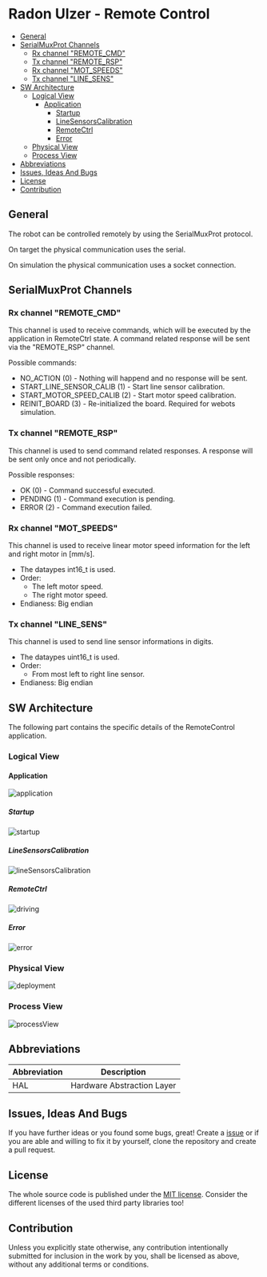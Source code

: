 # Radon Ulzer - Remote Control <!-- omit in toc -->

- [General](#general)
- [SerialMuxProt Channels](#serialmuxprot-channels)
  - [Rx channel "REMOTE\_CMD"](#rx-channel-remote_cmd)
  - [Tx channel "REMOTE\_RSP"](#tx-channel-remote_rsp)
  - [Rx channel "MOT\_SPEEDS"](#rx-channel-mot_speeds)
  - [Tx channel "LINE\_SENS"](#tx-channel-line_sens)
- [SW Architecture](#sw-architecture)
  - [Logical View](#logical-view)
    - [Application](#application)
      - [Startup](#startup)
      - [LineSensorsCalibration](#linesensorscalibration)
      - [RemoteCtrl](#remotectrl)
      - [Error](#error)
  - [Physical View](#physical-view)
  - [Process View](#process-view)
- [Abbreviations](#abbreviations)
- [Issues, Ideas And Bugs](#issues-ideas-and-bugs)
- [License](#license)
- [Contribution](#contribution)

## General

The robot can be controlled remotely by using the SerialMuxProt protocol.

On target the physical communication uses the serial.

On simulation the physical communication uses a socket connection.

## SerialMuxProt Channels

### Rx channel "REMOTE_CMD"

This channel is used to receive commands, which will be executed by the application in RemoteCtrl state. A command related response will be sent via the "REMOTE_RSP" channel.

Possible commands:

- NO_ACTION (0) - Nothing will happend and no response will be sent.
- START_LINE_SENSOR_CALIB (1) - Start line sensor calibration.
- START_MOTOR_SPEED_CALIB (2) - Start motor speed calibration.
- REINIT_BOARD (3) - Re-initialized the board. Required for webots simulation.

### Tx channel "REMOTE_RSP"

This channel is used to send command related responses. A response will be sent only once and not periodically.

Possible responses:

- OK (0) - Command successful executed.
- PENDING (1) - Command execution is pending.
- ERROR (2) - Command execution failed.

### Rx channel "MOT_SPEEDS"

This channel is used to receive linear motor speed information for the left and right motor in [mm/s].

- The dataypes int16_t is used.
- Order:
  - The left motor speed.
  - The right motor speed.
- Endianess: Big endian

### Tx channel "LINE_SENS"

This channel is used to send line sensor informations in digits.

- The dataypes uint16_t is used.
- Order:
  - From most left to right line sensor.
- Endianess: Big endian

## SW Architecture

The following part contains the specific details of the RemoteControl application.

### Logical View

#### Application

![application](http://www.plantuml.com/plantuml/proxy?cache=no&src=https://raw.githubusercontent.com/BlueAndi/RadonUlzer/main/doc/architecture/uml/LogicalView/RemoteControl/Application.plantuml)

##### Startup

![startup](http://www.plantuml.com/plantuml/proxy?cache=no&src=https://raw.githubusercontent.com/BlueAndi/RadonUlzer/main/doc/architecture/uml/LogicalView/RemoteControl/StartupState.plantuml)

##### LineSensorsCalibration

![lineSensorsCalibration](http://www.plantuml.com/plantuml/proxy?cache=no&src=https://raw.githubusercontent.com/BlueAndi/RadonUlzer/main/doc/architecture/uml/LogicalView/RemoteControl/LineSensorsCalibrationState.plantuml)

##### RemoteCtrl

![driving](http://www.plantuml.com/plantuml/proxy?cache=no&src=https://raw.githubusercontent.com/BlueAndi/RadonUlzer/main/doc/architecture/uml/LogicalView/RemoteControl/RemoteCtrlState.plantuml)

##### Error

![error](http://www.plantuml.com/plantuml/proxy?cache=no&src=https://raw.githubusercontent.com/BlueAndi/RadonUlzer/main/doc/architecture/uml/LogicalView/RemoteControl/ErrorState.plantuml)

### Physical View

![deployment](http://www.plantuml.com/plantuml/proxy?cache=no&src=https://raw.githubusercontent.com/BlueAndi/RadonUlzer/main/doc/architecture/uml/PhysicalView/RemoteControl/SimulationDeployment.plantuml)

### Process View

![processView](http://www.plantuml.com/plantuml/proxy?cache=no&src=https://raw.githubusercontent.com/BlueAndi/RadonUlzer/main/doc/architecture/uml/ProcessView/RemoteControl/SystemStates.plantuml)

## Abbreviations

| Abbreviation | Description |
| - | - |
| HAL | Hardware Abstraction Layer |

## Issues, Ideas And Bugs

If you have further ideas or you found some bugs, great! Create a [issue](https://github.com/BlueAndi/RadonUlzer/issues) or if you are able and willing to fix it by yourself, clone the repository and create a pull request.

## License

The whole source code is published under the [MIT license](http://choosealicense.com/licenses/mit/).
Consider the different licenses of the used third party libraries too!

## Contribution

Unless you explicitly state otherwise, any contribution intentionally submitted for inclusion in the work by you, shall be licensed as above, without any
additional terms or conditions.
